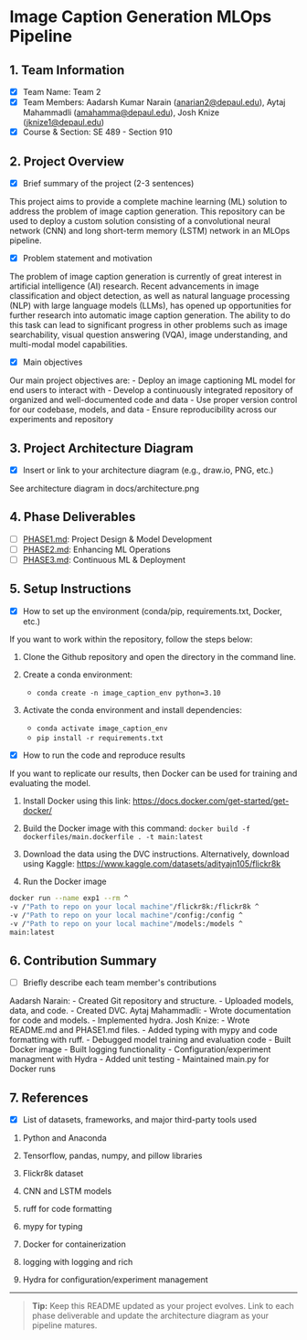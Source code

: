 # Image Caption Generation MLOps Pipeline

## 1. Team Information
- [x] Team Name: Team 2
- [x] Team Members: Aadarsh Kumar Narain (anarian2@depaul.edu), Aytaj Mahammadli (amahamma@depaul.edu), Josh Knize (jknize1@depaul.edu)
- [x] Course & Section: SE 489 - Section 910

## 2. Project Overview
- [x] Brief summary of the project (2-3 sentences)

This project aims to provide a complete machine learning (ML) solution to address the problem of image caption generation. This repository can be used to deploy a custom solution consisting of a convolutional neural network (CNN) and long short-term memory (LSTM) network in an MLOps pipeline.

- [x] Problem statement and motivation

The problem of image caption generation is currently of great interest in artificial intelligence (AI) research. Recent advancements in image classification and object detection, as well as natural language processing (NLP) with large language models (LLMs), has opened up opportunities for further research into automatic image caption generation. The ability to do this task can lead to significant progress in other problems such as image searchability, visual question answering (VQA), image understanding, and multi-modal model capabilities.

- [x] Main objectives

Our main project objectives are:
    - Deploy an image captioning ML model for end users to interact with
    - Develop a continuously integrated repository of organized and well-documented code and data
    - Use proper version control for our codebase, models, and data
    - Ensure reproducibility across our experiments and repository

## 3. Project Architecture Diagram
- [x] Insert or link to your architecture diagram (e.g., draw.io, PNG, etc.)

See architecture diagram in docs/architecture.png

## 4. Phase Deliverables
- [ ] [PHASE1.md](./PHASE1.md): Project Design & Model Development
- [ ] [PHASE2.md](./PHASE2.md): Enhancing ML Operations
- [ ] [PHASE3.md](./PHASE3.md): Continuous ML & Deployment

## 5. Setup Instructions
- [x] How to set up the environment (conda/pip, requirements.txt, Docker, etc.)

If you want to work within the repository, follow the steps below:

1. Clone the Github repository and open the directory in the command line.

2. Create a conda environment:
    - `conda create -n image_caption_env python=3.10`
3. Activate the conda environment and install dependencies:
    - `conda activate image_caption_env`
    - `pip install -r requirements.txt`

- [x] How to run the code and reproduce results

If you want to replicate our results, then Docker can be used for training and evaluating the model.

1. Install Docker using this link: https://docs.docker.com/get-started/get-docker/

2. Build the Docker image with this command: `docker build -f dockerfiles/main.dockerfile . -t main:latest`

3. Download the data using the DVC instructions. Alternatively, download using Kaggle: https://www.kaggle.com/datasets/adityajn105/flickr8k

4. Run the Docker image
 ```bash
docker run --name exp1 --rm ^
-v /"Path to repo on your local machine"/flickr8k:/flickr8k ^
-v /"Path to repo on your local machine"/config:/config ^
-v /"Path to repo on your local machine"/models:/models ^
main:latest
```

## 6. Contribution Summary
- [ ] Briefly describe each team member's contributions

Aadarsh Narain:
    - Created Git repository and structure.
    - Uploaded models, data, and code.
    - Created DVC.
Aytaj Mahammadli:
    - Wrote documentation for code and models.
    - Implemented hydra.
Josh Knize:
    - Wrote README.md and PHASE1.md files.
    - Added typing with mypy and code formatting with ruff.
    - Debugged model training and evaluation code
    - Built Docker image
    - Built logging functionality
    - Configuration/experiment managment with Hydra
    - Added unit testing
    - Maintained main.py for Docker runs

## 7. References
- [x] List of datasets, frameworks, and major third-party tools used

1. Python and Anaconda

2. Tensorflow, pandas, numpy, and pillow libraries

3. Flickr8k dataset

4. CNN and LSTM models

5. ruff for code formatting

6. mypy for typing

7. Docker for containerization

8. logging with logging and rich

9. Hydra for configuration/experiment management

---

> **Tip:** Keep this README updated as your project evolves. Link to each phase deliverable and update the architecture diagram as your pipeline matures.
